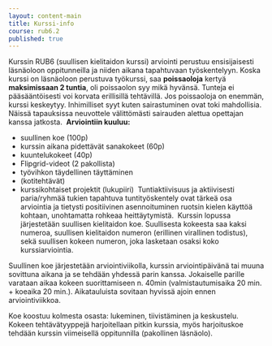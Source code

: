 ```yaml
---
layout: content-main
title: Kurssi-info
course: rub6.2
published: true
---
```

Kurssin RUB6 (suullisen kielitaidon kurssi) arviointi perustuu ensisijaisesti läsnäoloon oppitunneilla ja niiden aikana tapahtuvaan työskentelyyn. Koska kurssi on läsnäoloon perustuva työkurssi, saa **poissaoloja** kertyä **maksimissaan 2 tuntia**, oli poissaolon syy mikä hyvänsä. Tunteja ei pääsääntöisesti voi korvata erillisillä tehtävillä. Jos poissaoloja on enemmän, kurssi keskeytyy. Inhimilliset syyt kuten sairastuminen ovat toki mahdollisia. Näissä tapauksissa neuvottele välittömästi sairauden alettua opettajan kanssa jatkosta.
​
**Arviointiin kuuluu:**
​
* suullinen koe (100p)
* kurssin aikana pidettävät sanakokeet (60p)
* kuuntelukokeet (40p)
* Flipgrid-videot (2 pakollista)
* työvihkon täydellinen täyttäminen 
* (kotitehtävät)
* kurssikohtaiset projektit (lukupiiri)
​
Tuntiaktiivisuus ja aktiivisesti paria/ryhmää tukien tapahtuva tuntityöskentely ovat tärkeä osa arviointia ja tietysti positiivinen asennoituminen ruotsin kielen käyttöä kohtaan, unohtamatta rohkeaa heittäytymistä.
​
Kurssin lopussa järjestetään suullisen kielitaidon koe. Suullisesta kokeesta saa kaksi numeroa, suullisen kielitaidon numeron (erillinen virallinen todistus), sekä suullisen kokeen numeron, joka lasketaan osaksi koko kurssiarviointia.

Suullinen koe järjestetään arviointiviikolla, kurssin arviointipäivänä tai muuna sovittuna aikana ja se tehdään yhdessä parin kanssa. Jokaiselle parille varataan aikaa kokeen suorittamiseen n. 40min (valmistautumisaika 20 min. + koeaika 20 min.). Aikatauluista sovitaan hyvissä ajoin ennen arviointiviikkoa.

Koe koostuu kolmesta osasta: lukeminen, tiivistäminen ja keskustelu. Kokeen tehtävätyyppejä harjoitellaan pitkin kurssia, myös harjoituskoe tehdään kurssin viimeisellä oppitunnilla (pakollinen läsnäolo).
